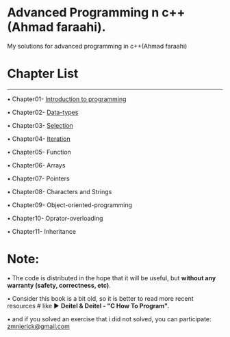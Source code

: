 # Advanced Programming n c++(Ahmad faraahi).

My solutions for advanced programming in c++(Ahmad faraahi)

# Chapter List
_________________________________________________________________


 • Chapter01- [Introduction to programming](https://github.com/ho3ein-zmni/advanced-programming-ahmad-faraahi/tree/main/src/ch01)
 
 • Chapter02- [Data-types](https://github.com/ho3ein-zmni/advanced-programming-ahmad-faraahi/tree/main/src/ch02)
 
 • Chapter03- [Selection](https://github.com/ho3ein-zmni/advanced-programming-ahmad-faraahi/tree/main/src/ch03)
 
 • Chapter04- [Iteration](https://github.com/ho3ein-zmni/advanced-programming-ahmad-faraahi/tree/main/src/ch04)

 • Chapter05- Function
 
 • Chapter06- Arrays
 
 • Chapter07- Pointers 
 
 • Chapter08- Characters and Strings
 
 • Chapter09- Object-oriented-programming
 
 • Chapter10- Oprator-overloading
 
 • Chapter11- Inheritance
 
 
 # Note:
 
 • The code is distributed in the hope that it will be useful, but **without any warranty (safety, correctness, etc)**.
 
 • Consider this book is a bit old, so it is better to read more recent resources # like ▶ **Deitel & Deitel - "C How To Program".**
 
 • and if you solved an exercise that i did not solved, you can participate: zmnierick@gmail.com 
 
 


